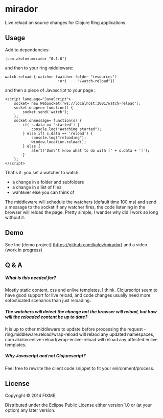 # mirador

Live reload on source changes for Clojure Ring applications

## Usage

Add to dependencies:

    [com.akolov.mirador "0.1.0"]
    
    
and then to your ring middleware:

    watch-reload {:watcher (watcher-folder "resources")
                            :uri     "/watch-reload"})
                            
and then a piece of Javascript to your page :

    <script language="JavaScript">
        socket= new WebSocket('ws://localhost:3001/watch-reload');
        socket.onopen= function() {
            socket.send('watch');
        };
        socket.onmessage= function(s) {
            if( s.data == 'started') {
                console.log("Watching started");
            } else if( s.data == 'reload') {
                console.log("reloading");
                window.location.reload();
            } else {
                alert('Don\'t know what to do with [' + s.data + ']');
            }
        };
    </script>
    
    
That's it: you set a watcher to watch:
  - a change in a folder and subfolders
  - a change in a list of files
  - wahtever else you can think of
  
The middleware will schedule the watchers (default time 100 ms) and send a message to the socket if any watcher fires, the code listening in the browser will reload the page. Pretty simple, I wander why did I work so long without it.

## Demo

See the [demo project] (https://github.com/kolov/mirador) and a video (work in progress)

## Q & A

##### What is this needed for?
Mostly static content, css and enlive templates, I think. Clojurscript seem to have good support for live reload, and code changes usually need more sofosticated scenarios than just reloading.
##### The watchers will detect the change ant the browser will reload, but how will the reloaded content be up to date?
It is up to other middleware to update before processing the request - ring.middleware.reload/wrap-reload will relaod any updated namespaces, com.akolov.enlive-reload/wrap-enlive-reload will reload any affected enlive templates.
##### Why Javascript and not Clojurescript?
Feel free to rewrite the client code snippet to fit your enironment/process.


## License

Copyright © 2014 FIXME

Distributed under the Eclipse Public License either version 1.0 or (at
your option) any later version.
